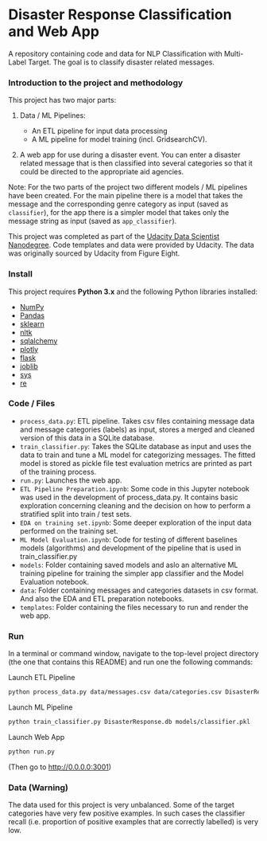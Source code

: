 # Disaster Response Classification and Web App
A repository containing code and data for NLP Classification with Multi-Label Target. The goal is to classify disaster related messages.

### Introduction to the project and methodology

This project has two major parts:

1. Data / ML Pipelines: 
	- An ETL pipeline for input data processing
	- A ML pipeline for model training (incl. GridsearchCV). 

2. A web app for use during a disaster event. You can enter a disaster related message that is then classified into several categories so that it could be directed to the appropriate aid agencies.

Note: For the two parts of the project two different models / ML pipelines have been created. For the main pipeline there is a model that takes the message and the corresponding genre category as input (saved as `classifier`), for the app there is a simpler model that takes only the message string as input (saved as `app_classifier`).


This project was completed as part of the [Udacity Data Scientist Nanodegree](https://eu.udacity.com/course/data-scientist-nanodegree--nd025). Code templates and data were provided by Udacity. The data was originally sourced by Udacity from Figure Eight.

### Install

This project requires **Python 3.x** and the following Python libraries installed:

- [NumPy](http://www.numpy.org/)
- [Pandas](http://pandas.pydata.org)
- [sklearn](scikit-learn.org/)
- [nltk](http://www.nltk.org/)
- [sqlalchemy](https://www.sqlalchemy.org/)
- [plotly](https://plot.ly/)
- [flask](https://pypi.org/project/Flask/)
- [joblib](https://pypi.org/project/joblib/)
- [sys](https://docs.python.org/3/library/sys.html)
- [re](https://docs.python.org/3/library/re.html)


### Code / Files

- `process_data.py`: ETL pipeline. Takes csv files containing message data and message categories (labels) as input, stores a merged and cleaned version of this data in a SQLite database.
- `train_classifier.py`: Takes the SQLite database as input and uses the data to train and tune a ML model for categorizing messages. The fitted model is stored as pickle file test evaluation metrics are printed as part of the training process.
- `run.py`: Launches the web app. 
- `ETL Pipeline Preparation.ipynb`: Some code in this Jupyter notebook was used in the development of process_data.py. It contains basic exploration concerning cleaning and the decision on how to perform a stratified split into train / test sets.
- `EDA on training set.ipynb`: Some deeper exploration of the input data performed on the training set.
- `ML Model Evaluation.ipynb`: Code for testing of different baselines models (algorithms) and development of the pipeline that is used in train_classifier.py
- `models`: Folder containing saved models and aslo an alternative ML training pipeline for training the simpler app classifier and the Model Evaluation notebook.
- `data`: Folder containing messages and categories datasets in csv format. And also the EDA and ETL preparation notebooks.
- `templates`: Folder containing the files necessary to run and render the web app.

### Run

In a terminal or command window, navigate to the top-level project directory (the one that contains this README) 
and run one the following commands:

Launch ETL Pipeline
```bash
python process_data.py data/messages.csv data/categories.csv DisasterResponse.db
```  
Launch ML Pipeline
```bash
python train_classifier.py DisasterResponse.db models/classifier.pkl
```
Launch Web App
```bash
python run.py
```
(Then go to http://0.0.0.0:3001)


### Data (Warning)

The data used for this project is very unbalanced. Some of the target categories have very few positive examples. In such cases the classifier recall (i.e. proportion of positive examples that are correctly labelled) is very low. 